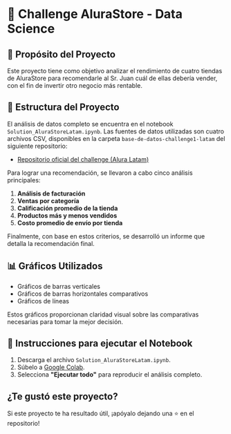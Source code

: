 # 🏪 Challenge AluraStore - Data Science

## 📌 **Propósito del Proyecto**
Este proyecto tiene como objetivo analizar el rendimiento de cuatro tiendas de AluraStore para recomendarle al Sr. Juan cuál de ellas debería vender, con el fin de invertir otro negocio más rentable.

## 📁 **Estructura del Proyecto**
El análisis de datos completo se encuentra en el notebook `Solution_AluraStoreLatam.ipynb`. Las fuentes de datos utilizadas son cuatro archivos CSV, disponibles en la carpeta `base-de-datos-challenge1-latam` del siguiente repositorio:

- [Repositorio oficial del challenge (Alura Latam)](https://github.com/alura-es-cursos/challenge1-data-science-latam)

Para lograr una recomendación, se llevaron a cabo cinco análisis principales:

1. **Análisis de facturación**
2. **Ventas por categoría**
3. **Calificación promedio de la tienda**
4. **Productos más y menos vendidos**
5. **Costo promedio de envío por tienda**

Finalmente, con base en estos criterios, se desarrolló un informe que detalla la recomendación final.

## 📊 **Gráficos Utilizados**
- Gráficos de barras verticales
- Gráficos de barras horizontales comparativos
- Gráficos de líneas

Estos gráficos proporcionan claridad visual sobre las comparativas necesarias para tomar la mejor decisión.

## 🚀 **Instrucciones para ejecutar el Notebook**

1. Descarga el archivo `Solution_AluraStoreLatam.ipynb`.
2. Súbelo a [Google Colab](https://colab.research.google.com/).
3. Selecciona **"Ejecutar todo"** para reproducir el análisis completo.

## ¿Te gustó este proyecto?
Si este proyecto te ha resultado útil, ¡apóyalo dejando una ⭐ en el repositorio!
